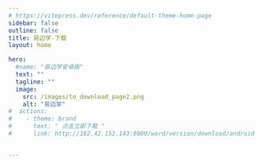 ```yaml
---
# https://vitepress.dev/reference/default-theme-home-page
sidebar: false
outline: false
title: 易边学-下载
layout: home

hero:
  #name: "易边学安卓版"
  text: ""
  tagline: ""
  image:
    src: /images/to_download_page2.png
    alt: "易边学"
#  actions:
#    - theme: brand
#      text: " 点击立即下载 "
#      link: http://182.42.152.143:8000/word/version/download/android


---
```


<script setup>
import Download from '.vitepress/view/download.vue'
</script>

<Download />



